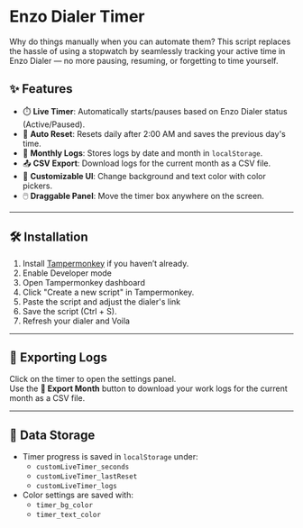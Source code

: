 
# Enzo Dialer Timer

Why do things manually when you can automate them? This script replaces the hassle of using a stopwatch by seamlessly tracking your active time in Enzo Dialer — no more pausing, resuming, or forgetting to time yourself.

## ✨ Features

- ⏱️ **Live Timer**: Automatically starts/pauses based on Enzo Dialer status (Active/Paused).
- 🔁 **Auto Reset**: Resets daily after 2:00 AM and saves the previous day's time.
- 📅 **Monthly Logs**: Stores logs by date and month in `localStorage`.
- 📤 **CSV Export**: Download logs for the current month as a CSV file.
- 🎨 **Customizable UI**: Change background and text color with color pickers.
- 🖱️ **Draggable Panel**: Move the timer box anywhere on the screen.
---

## 🛠 Installation

1. Install [Tampermonkey](https://www.tampermonkey.net/) if you haven’t already.
2. Enable Developer mode
3. Open Tampermonkey dashboard
4. Click "Create a new script" in Tampermonkey.
5. Paste the script and adjust the dialer's link
6. Save the script (Ctrl + S).
7. Refresh your dialer and Voila 

---

## 📁 Exporting Logs

Click on the timer to open the settings panel.  
Use the **📁 Export Month** button to download your work logs for the current month as a CSV file.

---

## 💾 Data Storage

- Timer progress is saved in `localStorage` under:
  - `customLiveTimer_seconds`
  - `customLiveTimer_lastReset`
  - `customLiveTimer_logs`
- Color settings are saved with:
  - `timer_bg_color`
  - `timer_text_color`
